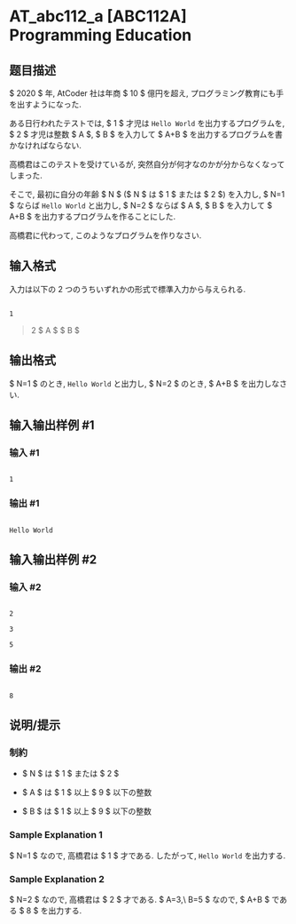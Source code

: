 # AT_abc112_a [ABC112A] Programming Education

## 题目描述

[problemUrl]: https://atcoder.jp/contests/abc112/tasks/abc112_a

$ 2020 $ 年, AtCoder 社は年商 $ 10 $ 億円を超え, プログラミング教育にも手を出すようになった.  
 ある日行われたテストでは, $ 1 $ 才児は `Hello World` を出力するプログラムを, $ 2 $ 才児は整数 $ A $, $ B $ を入力して $ A+B $ を出力するプログラムを書かなければならない.  
 高橋君はこのテストを受けているが, 突然自分が何才なのかが分からなくなってしまった.  
 そこで, 最初に自分の年齢 $ N $ ($ N $ は $ 1 $ または $ 2 $) を入力し, $ N=1 $ ならば `Hello World` と出力し, $ N=2 $ ならば $ A $, $ B $ を入力して $ A+B $ を出力するプログラムを作ることにした.  
 高橋君に代わって, このようなプログラムを作りなさい.

## 输入格式

入力は以下の 2 つのうちいずれかの形式で標準入力から与えられる.

 ```
1
```

> 2 $ A $ $ B $

## 输出格式

$ N=1 $ のとき, `Hello World` と出力し, $ N=2 $ のとき, $ A+B $ を出力しなさい.

## 输入输出样例 #1

### 输入 #1

```
1
```

### 输出 #1

```
Hello World
```

## 输入输出样例 #2

### 输入 #2

```
2
3
5
```

### 输出 #2

```
8
```

## 说明/提示

### 制約

- $ N $ は $ 1 $ または $ 2 $
- $ A $ は $ 1 $ 以上 $ 9 $ 以下の整数
- $ B $ は $ 1 $ 以上 $ 9 $ 以下の整数

### Sample Explanation 1

$ N=1 $ なので, 高橋君は $ 1 $ 才である. したがって, `Hello World` を出力する.

### Sample Explanation 2

$ N=2 $ なので, 高橋君は $ 2 $ 才である. $ A=3,\ B=5 $ なので, $ A+B $ である $ 8 $ を出力する.